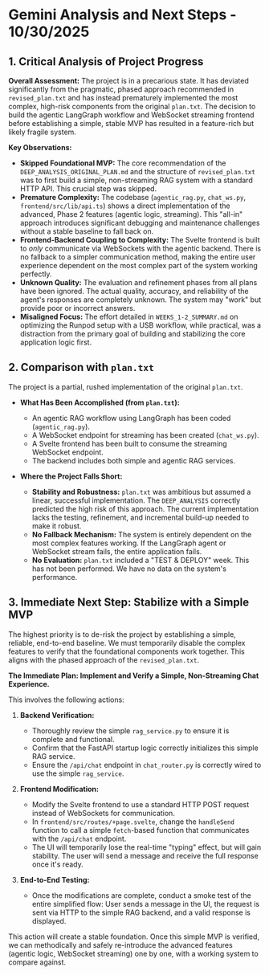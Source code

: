 # Gemini Analysis and Next Steps - 10/30/2025

## 1. Critical Analysis of Project Progress

**Overall Assessment:** The project is in a precarious state. It has deviated significantly from the pragmatic, phased approach recommended in `revised_plan.txt` and has instead prematurely implemented the most complex, high-risk components from the original `plan.txt`. The decision to build the agentic LangGraph workflow and WebSocket streaming frontend before establishing a simple, stable MVP has resulted in a feature-rich but likely fragile system.

**Key Observations:**

*   **Skipped Foundational MVP:** The core recommendation of the `DEEP_ANALYSIS_ORIGINAL_PLAN.md` and the structure of `revised_plan.txt` was to first build a simple, non-streaming RAG system with a standard HTTP API. This crucial step was skipped.
*   **Premature Complexity:** The codebase (`agentic_rag.py`, `chat_ws.py`, `frontend/src/lib/api.ts`) shows a direct implementation of the advanced, Phase 2 features (agentic logic, streaming). This "all-in" approach introduces significant debugging and maintenance challenges without a stable baseline to fall back on.
*   **Frontend-Backend Coupling to Complexity:** The Svelte frontend is built to *only* communicate via WebSockets with the agentic backend. There is no fallback to a simpler communication method, making the entire user experience dependent on the most complex part of the system working perfectly.
*   **Unknown Quality:** The evaluation and refinement phases from all plans have been ignored. The actual quality, accuracy, and reliability of the agent's responses are completely unknown. The system may "work" but provide poor or incorrect answers.
*   **Misaligned Focus:** The effort detailed in `WEEKS_1-2_SUMMARY.md` on optimizing the Runpod setup with a USB workflow, while practical, was a distraction from the primary goal of building and stabilizing the core application logic first.

## 2. Comparison with `plan.txt`

The project is a partial, rushed implementation of the original `plan.txt`.

*   **What Has Been Accomplished (from `plan.txt`):**
    *   An agentic RAG workflow using LangGraph has been coded (`agentic_rag.py`).
    *   A WebSocket endpoint for streaming has been created (`chat_ws.py`).
    *   A Svelte frontend has been built to consume the streaming WebSocket endpoint.
    *   The backend includes both simple and agentic RAG services.

*   **Where the Project Falls Short:**
    *   **Stability and Robustness:** `plan.txt` was ambitious but assumed a linear, successful implementation. The `DEEP_ANALYSIS` correctly predicted the high risk of this approach. The current implementation lacks the testing, refinement, and incremental build-up needed to make it robust.
    *   **No Fallback Mechanism:** The system is entirely dependent on the most complex features working. If the LangGraph agent or WebSocket stream fails, the entire application fails.
    *   **No Evaluation:** `plan.txt` included a "TEST & DEPLOY" week. This has not been performed. We have no data on the system's performance.

## 3. Immediate Next Step: Stabilize with a Simple MVP

The highest priority is to de-risk the project by establishing a simple, reliable, end-to-end baseline. We must temporarily disable the complex features to verify that the foundational components work together. This aligns with the phased approach of the `revised_plan.txt`.

**The Immediate Plan: Implement and Verify a Simple, Non-Streaming Chat Experience.**

This involves the following actions:

1.  **Backend Verification:**
    *   Thoroughly review the simple `rag_service.py` to ensure it is complete and functional.
    *   Confirm that the FastAPI startup logic correctly initializes this simple RAG service.
    *   Ensure the `/api/chat` endpoint in `chat_router.py` is correctly wired to use the simple `rag_service`.

2.  **Frontend Modification:**
    *   Modify the Svelte frontend to use a standard HTTP POST request instead of WebSockets for communication.
    *   In `frontend/src/routes/+page.svelte`, change the `handleSend` function to call a simple `fetch`-based function that communicates with the `/api/chat` endpoint.
    *   The UI will temporarily lose the real-time "typing" effect, but will gain stability. The user will send a message and receive the full response once it's ready.

3.  **End-to-End Testing:**
    *   Once the modifications are complete, conduct a smoke test of the entire simplified flow: User sends a message in the UI, the request is sent via HTTP to the simple RAG backend, and a valid response is displayed.

This action will create a stable foundation. Once this simple MVP is verified, we can methodically and safely re-introduce the advanced features (agentic logic, WebSocket streaming) one by one, with a working system to compare against.
